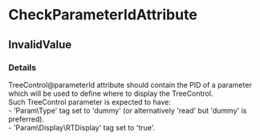 ﻿---  
uid: Validator_18_1_4  
---

# CheckParameterIdAttribute

## InvalidValue

### Details

TreeControl@parameterId attribute should contain the PID of a parameter which will be used to define where to display the TreeControl.  
Such TreeControl parameter is expected to have:  
\- 'Param\\Type' tag set to 'dummy' (or alternatively 'read' but 'dummy' is preferred).  
\- 'Param\\Display\\RTDisplay' tag set to 'true'.
